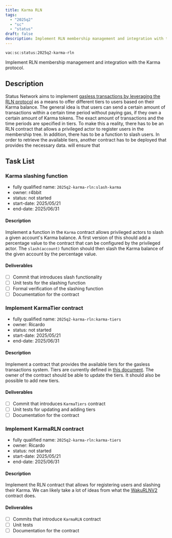 ```yaml
---
title: Karma RLN
tags:
  - "2025q2"
  - "sc"
  - "status"
draft: false
description: Implement RLN membership management and integration with the Karma protocol.
---
```


`vac:sc:status:2025q2-karma-rln`

Implement RLN membership management and integration with the Karma protocol.

## Description

Status Network aims to implement [gasless transactions by leveraging the RLN protocol](https://www.notion.so/Gasless-Transactions-for-Status-Network-using-RLN-shared-1d98f96fb65c809bb986dbf31276d7ad) as a means to offer different tiers to users based on their Karma balance.
The general idea is that users can send a certain amount of transactions within a certain time period without paying gas,
if they own a certain amount of Karma tokens.
The exact amount of transactions and the time periods are specified in tiers.
To make this a reality,
there has to be an RLN contract that allows a privileged actor to register users in the membership tree.
In addition,
there has to be a function to slash users.
In order to retrieve the available tiers,
another contract has to be deployed that provides the necessary data.
will ensure that 

## Task List

### Karma slashing function

* fully qualified name: `2025q2-karma-rln:slash-karma`
* owner: r4bbit
* status: not started
* start-date: 2025/05/21
* end-date: 2025/06/31

#### Description

Implement a function in the `Karma` contract allows privileged actors to slash a given account's Karma balance.
A first version of this should add a percentage value to the contract that can be configured by the privileged actor.
The `slash(account)` function should then slash the Karma balance of the given account by the percentage value.

#### Deliverables

- [ ] Commit that introduces slash functionality
- [ ] Unit tests for the slashing function
- [ ] Formal verification of the slashing function
- [ ] Documentation for the contract

### Implement KarmaTier contract

* fully qualified name: `2025q2-karma-rln:karma-tiers`
* owner: Ricardo
* status: not started
* start-date: 2025/05/21
* end-date: 2025/06/31

#### Description

Implement a contract that provides the available tiers for the gasless transactions system.
Tiers are currently defined in [this document](https://www.notion.so/Gasless-Transactions-for-Status-Network-using-RLN-shared-1d98f96fb65c809bb986dbf31276d7ad).
The owner of the contract should be able to update the tiers.
It should also be possible to add new tiers.

#### Deliverables

- [ ] Commit that introduces `KarmaTiers` contract
- [ ] Unit tests for updating and adding tiers
- [ ] Documentation for the contract

### Implement KarmaRLN contract

* fully qualified name: `2025q2-karma-rln:karma-tiers`
* owner: Ricardo
* status: not started
* start-date: 2025/05/21
* end-date: 2025/06/31

#### Description

Implement the RLN contract that allows for registering users and slashing their Karma.
We can likely take a lot of ideas from what the [WakuRLNV2](https://github.com/waku-org/waku-rlnv2-contract/blob/main/src/WakuRlnV2.sol#L4) contract does.

#### Deliverables

- [ ] Commits that introduce `KarmaRLN` contract
- [ ] Unit tests
- [ ] Documentation for the contract
